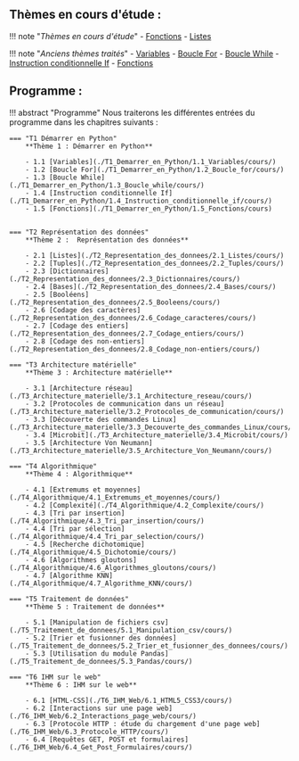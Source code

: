 <!--
!!! abstract ":star: Actualités :star:"
	- Bonne rentrée ! 
-->


## Thèmes en cours d'étude :
!!! note "*Thèmes en cours d'étude*"
    - [Fonctions](./T1_Demarrer_en_Python/1.5_Fonctions/cours)
    - [Listes](./T2_Representation_des_donnees/2.1_Listes/cours/)





!!! note "*Anciens thèmes traités*"
	- [Variables](./T1_Demarrer_en_Python/1.1_Variables/cours/)
    - [Boucle For](./T1_Demarrer_en_Python/1.2_Boucle_for/cours/)
    - [Boucle While](./T1_Demarrer_en_Python/1.3_Boucle_while/cours/)
    - [Instruction conditionnelle If](./T1_Demarrer_en_Python/1.4_Instruction_conditionnelle_if/cours/)
    - [Fonctions](./T1_Demarrer_en_Python/1.5_Fonctions/cours)

## Programme :
!!! abstract "Programme"
    Nous traiterons les différentes entrées du programme dans les chapitres suivants :


    === "T1 Démarrer en Python"
        **Thème 1 : Démarrer en Python**

        - 1.1 [Variables](./T1_Demarrer_en_Python/1.1_Variables/cours/)
        - 1.2 [Boucle For](./T1_Demarrer_en_Python/1.2_Boucle_for/cours/)
        - 1.3 [Boucle While](./T1_Demarrer_en_Python/1.3_Boucle_while/cours/)
        - 1.4 [Instruction conditionnelle If](./T1_Demarrer_en_Python/1.4_Instruction_conditionnelle_if/cours/)
        - 1.5 [Fonctions](./T1_Demarrer_en_Python/1.5_Fonctions/cours)

    
    === "T2 Représentation des données"
        **Thème 2 :  Représentation des données**

        - 2.1 [Listes](./T2_Representation_des_donnees/2.1_Listes/cours/)
        - 2.2 [Tuples](./T2_Representation_des_donnees/2.2_Tuples/cours/)
        - 2.3 [Dictionnaires](./T2_Representation_des_donnees/2.3_Dictionnaires/cours/)
        - 2.4 [Bases](./T2_Representation_des_donnees/2.4_Bases/cours/)
        - 2.5 [Booléens](./T2_Representation_des_donnees/2.5_Booleens/cours/)
        - 2.6 [Codage des caractères](./T2_Representation_des_donnees/2.6_Codage_caracteres/cours/)
        - 2.7 [Codage des entiers](./T2_Representation_des_donnees/2.7_Codage_entiers/cours/)
        - 2.8 [Codage des non-entiers](./T2_Representation_des_donnees/2.8_Codage_non-entiers/cours/)

    === "T3 Architecture matérielle"
        **Thème 3 : Architecture matérielle**

        - 3.1 [Architecture réseau](./T3_Architecture_materielle/3.1_Architecture_reseau/cours/)
        - 3.2 [Protocoles de communication dans un réseau](./T3_Architecture_materielle/3.2_Protocoles_de_communication/cours/)
        - 3.3 [Découverte des commandes Linux](./T3_Architecture_materielle/3.3_Decouverte_des_commandes_Linux/cours/)
        - 3.4 [Microbit](./T3_Architecture_materielle/3.4_Microbit/cours/)
        - 3.5 [Architecture Von Neumann](./T3_Architecture_materielle/3.5_Architecture_Von_Neumann/cours/)

    === "T4 Algorithmique"
        **Thème 4 : Algorithmique**

        - 4.1 [Extremums et moyennes](./T4_Algorithmique/4.1_Extremums_et_moyennes/cours/)
        - 4.2 [Complexité](./T4_Algorithmique/4.2_Complexite/cours/)
        - 4.3 [Tri par insertion](./T4_Algorithmique/4.3_Tri_par_insertion/cours/)
        - 4.4 [Tri par sélection](./T4_Algorithmique/4.4_Tri_par_selection/cours/)
        - 4.5 [Recherche dichotomique](./T4_Algorithmique/4.5_Dichotomie/cours/)
        - 4.6 [Algorithmes gloutons](./T4_Algorithmique/4.6_Algorithmes_gloutons/cours/)
        - 4.7 [Algorithme KNN](./T4_Algorithmique/4.7_Algorithme_KNN/cours/)

    === "T5 Traitement de données"
        **Thème 5 : Traitement de données**

        - 5.1 [Manipulation de fichiers csv](./T5_Traitement_de_donnees/5.1_Manipulation_csv/cours/)
        - 5.2 [Trier et fusionner des données](./T5_Traitement_de_donnees/5.2_Trier_et_fusionner_des_donnees/cours/)
        - 5.3 [Utilisation du module Pandas](./T5_Traitement_de_donnees/5.3_Pandas/cours/)

    === "T6 IHM sur le web"
        **Thème 6 : IHM sur le web**
		
		- 6.1 [HTML-CSS](./T6_IHM_Web/6.1_HTML5_CSS3/cours/)
        - 6.2 [Interactions sur une page web](./T6_IHM_Web/6.2_Interactions_page_web/cours/)
        - 6.3 [Protocole HTTP : étude du chargement d'une page web](./T6_IHM_Web/6.3_Protocole_HTTP/cours/)
        - 6.4 [Requêtes GET, POST et formulaires](./T6_IHM_Web/6.4_Get_Post_Formulaires/cours/)


